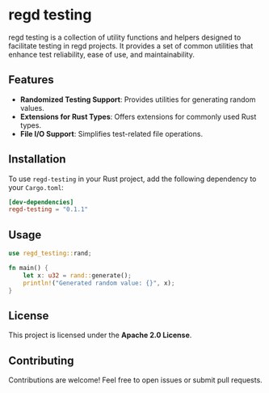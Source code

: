 # regd testing

regd testing is a collection of utility functions and helpers designed to facilitate testing in regd projects. It provides a set of common utilities that enhance test reliability, ease of use, and maintainability.

## Features

- **Randomized Testing Support**: Provides utilities for generating random values.
- **Extensions for Rust Types**: Offers extensions for commonly used Rust types.
- **File I/O Support**: Simplifies test-related file operations.

## Installation

To use `regd-testing` in your Rust project, add the following dependency to your `Cargo.toml`:

```toml
[dev-dependencies]
regd-testing = "0.1.1"
```

## Usage

```rust
use regd_testing::rand;

fn main() {
    let x: u32 = rand::generate();
    println!("Generated random value: {}", x);
}
```

## License

This project is licensed under the **Apache 2.0 License**.

## Contributing

Contributions are welcome! Feel free to open issues or submit pull requests.
